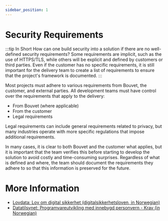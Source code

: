 ```yaml
---
sidebar_position: 1
---
```


# Security Requirements
:::tip In Short
How can one build security into a solution if there are no well-defined security requirements?
Some requirements are implicit, such as the use of HTTPS/TLS, while others will be explicit and defined by customers or third parties. Even if the customer has no specific requirements, it is still important for the delivery team to create a list of requirements to ensure that the project's framework is documented.
:::

Most projects must adhere to various requirements from Bouvet, the customer, and external parties. All development teams must have control over the requirements that apply to the delivery:
* From Bouvet (where applicable)
* From the customer
* Legal requirements

Legal requirements can include general requirements related to privacy, but many industries operate with more specific regulations that impose additional requirements.

In many cases, it is clear to both Bouvet and the customer what applies, but it is important that the team verifies this before starting to develop the solution to avoid costly and time-consuming surprises. Regardless of what is defined and where, the team should document the requirements they adhere to so that this information is preserved for the future.

# More Information
* [Lovdata: Lov om digital sikkerhet (digitalsikkerhetsloven, in Norwegian)](https://lovdata.no/dokument/NL/lov/2023-12-20-108)
* [Datatilsynet: Programvareutvikling med innebygd personvern - Krav (in Norwegian)](https://www.datatilsynet.no/rettigheter-og-plikter/virksomhetenes-plikter/programvareutvikling-med-innebygd-personvern/krav/)
